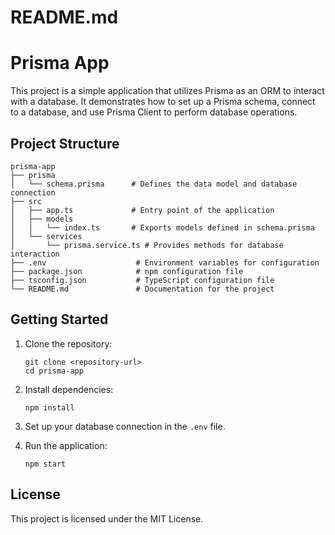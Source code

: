 # README.md

# Prisma App

This project is a simple application that utilizes Prisma as an ORM to interact with a database. It demonstrates how to set up a Prisma schema, connect to a database, and use Prisma Client to perform database operations.

## Project Structure

```
prisma-app
├── prisma
│   └── schema.prisma      # Defines the data model and database connection
├── src
│   ├── app.ts             # Entry point of the application
│   ├── models
│   │   └── index.ts       # Exports models defined in schema.prisma
│   └── services
│       └── prisma.service.ts # Provides methods for database interaction
├── .env                    # Environment variables for configuration
├── package.json            # npm configuration file
├── tsconfig.json           # TypeScript configuration file
└── README.md               # Documentation for the project
```

## Getting Started

1. Clone the repository:
   ```
   git clone <repository-url>
   cd prisma-app
   ```

2. Install dependencies:
   ```
   npm install
   ```

3. Set up your database connection in the `.env` file.

4. Run the application:
   ```
   npm start
   ```

## License

This project is licensed under the MIT License.